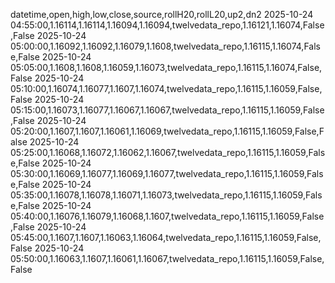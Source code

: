 datetime,open,high,low,close,source,rollH20,rollL20,up2,dn2
2025-10-24 04:55:00,1.16114,1.16114,1.16094,1.16094,twelvedata_repo,1.16121,1.16074,False,False
2025-10-24 05:00:00,1.16092,1.16092,1.16079,1.1608,twelvedata_repo,1.16115,1.16074,False,False
2025-10-24 05:05:00,1.1608,1.1608,1.16059,1.16073,twelvedata_repo,1.16115,1.16074,False,False
2025-10-24 05:10:00,1.16074,1.16077,1.1607,1.16074,twelvedata_repo,1.16115,1.16059,False,False
2025-10-24 05:15:00,1.16073,1.16077,1.16067,1.16067,twelvedata_repo,1.16115,1.16059,False,False
2025-10-24 05:20:00,1.1607,1.1607,1.16061,1.16069,twelvedata_repo,1.16115,1.16059,False,False
2025-10-24 05:25:00,1.16068,1.16072,1.16062,1.16067,twelvedata_repo,1.16115,1.16059,False,False
2025-10-24 05:30:00,1.16069,1.16077,1.16069,1.16077,twelvedata_repo,1.16115,1.16059,False,False
2025-10-24 05:35:00,1.16078,1.16078,1.16071,1.16073,twelvedata_repo,1.16115,1.16059,False,False
2025-10-24 05:40:00,1.16076,1.16079,1.16068,1.1607,twelvedata_repo,1.16115,1.16059,False,False
2025-10-24 05:45:00,1.1607,1.1607,1.16063,1.16064,twelvedata_repo,1.16115,1.16059,False,False
2025-10-24 05:50:00,1.16063,1.1607,1.16061,1.16067,twelvedata_repo,1.16115,1.16059,False,False
